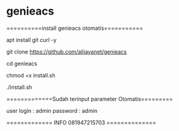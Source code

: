 # genieacs
==========install genieacs otomatis===========

apt install git curl -y

git clone https://github.com/alijayanet/genieacs

cd genieacs

chmod +x install.sh

./install.sh

=============Sudah terinput parameter Otomatis=========

user login : admin password : admin

============= INFO 081947215703 ==============
